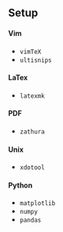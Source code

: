## Setup

#### Vim

  - `vimTeX`
  - `ultisnips`

#### LaTex

  - `latexmk`

#### PDF

  - `zathura`

#### Unix

  - `xdotool`

#### Python

  - `matplotlib`
  - `numpy`
  - `pandas`
